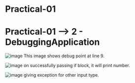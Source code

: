 # Practical-01

# Practical-01 --> 2 - DebuggingApplication
![image](https://github.com/user-attachments/assets/0ae8f056-6036-40ff-bbfe-87f7684de6b5)
This image shows debug point at line 9.

![image](https://github.com/user-attachments/assets/6596d617-a023-4eb8-9da8-753db14d9dc5)
on successfully passing if block, it will print number.

![image](https://github.com/user-attachments/assets/da915605-2444-4d6b-b3c4-a9fc8f6e2251)
giving exception for other input type.
